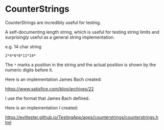 # CounterStrings

CounterStrings are incredibly useful for testing.

A self-documenting length string, which is useful for testing string limits and surprisingly useful as a general string implementation.

e.g. 14 char string

`2*4*6*8*11*14*`

The `*` marks a position in the string and the actual position is shown by the numeric digits before it.

Here is an implementation James Bach created:

https://www.satisfice.com/blog/archives/22

I use the format that James Bach defined.

Here is an implementation I created:

https://eviltester.github.io/TestingApp/apps/counterstrings/counterstrings.html